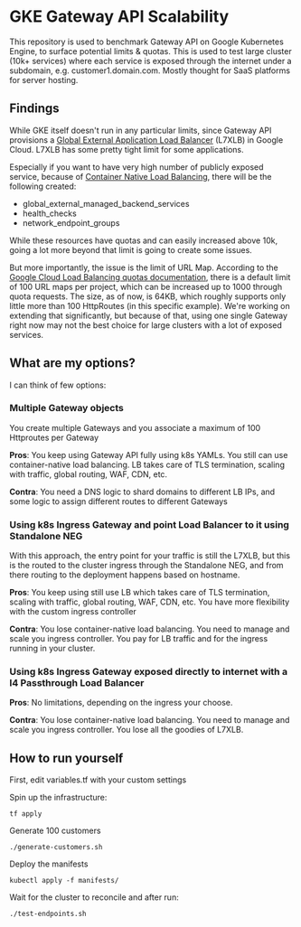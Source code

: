 # GKE Gateway API Scalability 

This repository is used to benchmark Gateway API on Google Kubernetes Engine, to surface potential limits & quotas.
This is used to test large cluster (10k+ services) where each service is exposed through the internet under a subdomain, e.g. customer1.domain.com. Mostly thought for SaaS platforms for server hosting.

## Findings

While GKE itself doesn't run in any particular limits, since Gateway API provisions a [Global External Application Load Balancer](https://cloud.google.com/load-balancing/docs/https) (L7XLB) in Google Cloud. L7XLB has some pretty tight limit for some applications.


Especially if you want to have very high number of publicly exposed service, because of [Container Native Load Balancing](https://cloud.google.com/kubernetes-engine/docs/concepts/container-native-load-balancing), there will be the following created:

- global_external_managed_backend_services
- health_checks
- network_endpoint_groups

While these resources have quotas and can easily increased above 10k, going a lot more beyond that limit is going to create some issues.

But more importantly, the issue is the limit of URL Map. According to the [Google Cloud Load Balancing quotas documentation](https://cloud.google.com/load-balancing/quotas#url_maps), there is a default limit of 100 URL maps per project, which can be increased up to 1000 through quota requests.
The size, as of now, is 64KB, which roughly supports only little more than 100 HttpRoutes (in this specific example). We're working on extending that significantly, but because of that, using one single Gateway right now may not the best choice for large clusters with a lot of exposed services.

## What are my options?

I can think of few options:

### Multiple Gateway objects

You create multiple Gateways and you associate a maximum of 100 Httproutes per Gateway

**Pros**: You keep using Gateway API fully using k8s YAMLs. You still can use container-native load balancing. LB takes care of TLS termination, scaling with traffic, global routing, WAF, CDN, etc.

**Contra**: You need a DNS logic to shard domains to different LB IPs, and some logic to assign different routes to different Gateways

### Using k8s Ingress Gateway and point Load Balancer to it using Standalone NEG

With this approach, the entry point for your traffic is still the L7XLB, but this is the routed to the cluster ingress through the Standalone NEG, and from there routing to the deployment happens based on hostname.


**Pros**: You keep using still use LB  which takes care of TLS termination, scaling with traffic, global routing, WAF, CDN, etc. You have more flexibility with the custom ingress controller

**Contra**: You lose container-native load balancing. You need to manage and scale you ingress controller. You pay for LB traffic and for the ingress running in your cluster.

### Using k8s Ingress Gateway exposed directly to internet with a l4 Passthrough Load Balancer

**Pros**: No limitations, depending on the ingress your choose.

**Contra**: You lose container-native load balancing. You need to manage and scale you ingress controller. You lose all the goodies of L7XLB.

## How to run yourself

First, edit variables.tf with your custom settings

Spin up the infrastructure: 

`tf apply`

Generate 100 customers 

`./generate-customers.sh`

Deploy the manifests

`kubectl apply -f manifests/`

Wait for the cluster to reconcile and after run:

`./test-endpoints.sh`
